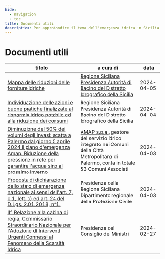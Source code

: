 ```yaml
---
hide:
  - navigation
  - toc
title: Documenti utili
description: Per approfondire il tema dell'emergenza idrica in Sicilia
---
```


# Documenti utili

| titolo | a cura di | data |
| --- | --- | --- |
| [Mappa delle riduzioni delle forniture idriche](2024-04-05_mappa-riduzioni-forniture-idriche.pdf) | [Regione Siciliana Presidenza Autorità di Bacino del Distretto Idrografico della Sicilia](https://www.regione.sicilia.it/istituzioni/regione/strutture-regionali/presidenza-regione/autorita-bacino-distretto-idrografico-sicilia) | 2024-04-05 |
| [Individuazione delle azioni e buone pratiche finalizzate al risparmio idrico potabile ed alla riduzione dei consumi](risparmio_idrico_azioni_pratiche.pdf) | Regione Siciliana Presidenza Autorità di Bacino del Distretto Idrografico della Sicilia | 2024-04-04 |
| [Diminuzione del 50% dei volumi degli invasi: scatta a Palermo dal giorno 5 aprile 2024 il piano d'emergenza Amap. Riduzione della pressione in rete per garantire l'acqua sino al prossimo inverno](diminuzione_volumi_invasi_piano_emergenza_amap_palermo.pdf) | [AMAP s.p.a.](https://www.amapspa.it/it/azienda/), gestore del servizio idrico integrato nei Comuni della Città Metropolitana di Palermo, conta in totale 53 Comuni Associati | 2024-04-03 |
| [Proposta di dichiarazione dello stato di emergenza nazionale ai sensi dell'art. 7, c.1, lett. c) ed art. 24 del D.Lgs. 2.01.2018, n°1.](emergenza_nazionale_art7e24_dlvo2018n1.pdf) | Presidenza della Regione Siciliana Dipartimento regionale della Protezione Civile | 2024-04-03 |
| [II° Relazione alla cabina di regia, Commissario Straordinario Nazionale per l'Adozione di Interventi Urgenti Connessi al Fenomeno della Scarsità Idrica](relazione_cabina-regia_commissario-straordinario-nazionale_interventi-scarsita-idrica.pdf) | Presidenza del Consiglio dei Ministri | 2024-02-27 |

